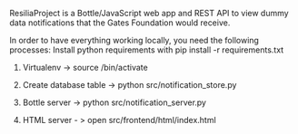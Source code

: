 ResiliaProject is a Bottle/JavaScript web app and REST API to view dummy data notifications that the Gates Foundation would receive.

In order to have everything working locally, you need the following processes: Install python requirements with pip install -r requirements.txt 

1. Virtualenv -> source <virtualenv>/bin/activate
   
2. Create database table -> python src/notification_store.py
   
3. Bottle server -> python src/notification_server.py
   
4. HTML server - > open src/frontend/html/index.html

